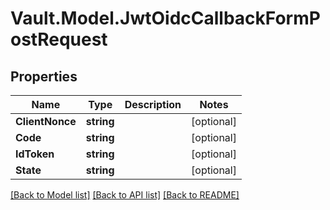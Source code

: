 # Vault.Model.JwtOidcCallbackFormPostRequest

## Properties

Name | Type | Description | Notes
------------ | ------------- | ------------- | -------------
**ClientNonce** | **string** |  | [optional] 
**Code** | **string** |  | [optional] 
**IdToken** | **string** |  | [optional] 
**State** | **string** |  | [optional] 

[[Back to Model list]](../README.md#documentation-for-models) [[Back to API list]](../README.md#documentation-for-api-endpoints) [[Back to README]](../README.md)

